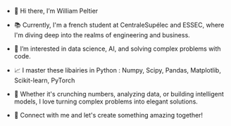 - 👋 Hi there, I’m William Peltier

- 📚 Currently, I'm a french student at CentraleSupélec and ESSEC, where I'm diving deep into the realms of engineering and business.

- 👀 I’m interested in data science, AI, and solving complex problems with code.

- 📈 I master these libairies in Python : Numpy, Scipy, Pandas, Matplotlib, Scikit-learn, PyTorch

- 🚀 Whether it's crunching numbers, analyzing data, or building intelligent models, I love turning complex problems into elegant solutions.

- 🔗 Connect with me and let's create something amazing together!
